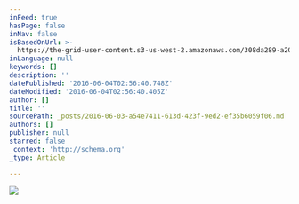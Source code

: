 ```yaml
---
inFeed: true
hasPage: false
inNav: false
isBasedOnUrl: >-
  https://the-grid-user-content.s3-us-west-2.amazonaws.com/308da289-a201-4aa3-9cfe-a86f89aa60b8.jpg
inLanguage: null
keywords: []
description: ''
datePublished: '2016-06-04T02:56:40.748Z'
dateModified: '2016-06-04T02:56:40.405Z'
author: []
title: ''
sourcePath: _posts/2016-06-03-a54e7411-613d-423f-9ed2-ef35b6059f06.md
authors: []
publisher: null
starred: false
_context: 'http://schema.org'
_type: Article

---
```

![](https://the-grid-user-content.s3-us-west-2.amazonaws.com/308da289-a201-4aa3-9cfe-a86f89aa60b8.jpg)